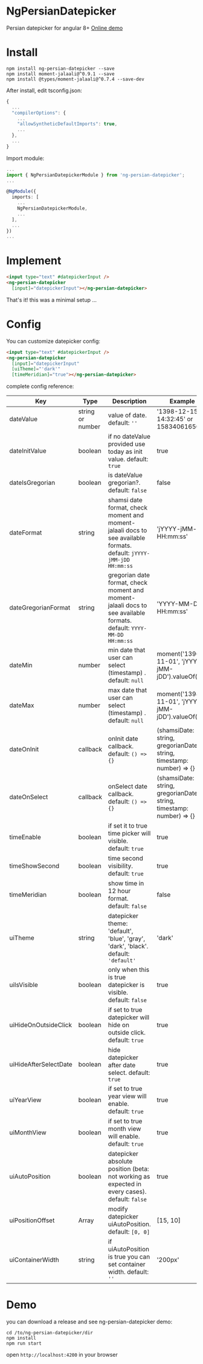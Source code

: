 # NgPersianDatepicker

Persian datepicker for angular 8+
[Online demo](https://saeed-pooyanfar.github.io/ng-persian-datepicker/)

# Install

```
npm install ng-persian-datepicker --save
npm install moment-jalaali@^0.9.1 --save
npm install @types/moment-jalaali@^0.7.4 --save-dev
```

After install, edit tsconfig.json:

```javascript
{
  ...
  "compilerOptions": {
    ...
    "allowSyntheticDefaultImports": true,
    ...
  },
  ...
}
```

Import module:

```typescript
...
import { NgPersianDatepickerModule } from 'ng-persian-datepicker';
...

@NgModule({
  imports: [
    ...
    NgPersianDatepickerModule,
    ...
  ],
  ...
})
...
```

# Implement

```html
<input type="text" #datepickerInput />
<ng-persian-datepicker
  [input]="datepickerInput"></ng-persian-datepicker>
```

That's it! this was a minimal setup ...

# Config

You can customize datepicker config:

```html
<input type="text" #datepickerInput />
<ng-persian-datepicker
  [input]="datepickerInput"
  [uiTheme]="'dark'"
  [timeMeridian]="true"></ng-persian-datepicker>
```

complete config reference:

| Key                    | Type             | Description                                                                                                        | Example                                                                |
| ---------------------- | ---------------- | ------------------------------------------------------------------------------------------------------------------ | ---------------------------------------------------------------------- |
| dateValue              | string or number | value of date. default: `''`                                                                                       | '1398-12-15 14:32:45' or 1583406165000                                 |
| dateInitValue          | boolean          | if no dateValue provided use today as init value. default: `true`                                                  | true                                                                   |
| dateIsGregorian        | boolean          | is dateValue gregorian?. default: `false`                                                                          | false                                                                  |
| dateFormat             | string           | shamsi date format, check moment and moment-jalaali docs to see available formats. default: `jYYYY-jMM-jDD HH:mm:ss` | 'jYYYY-jMM-jDD HH:mm:ss'                                               |
| dateGregorianFormat    | string           | gregorian date format, check moment and moment-jalaali docs to see available formats. default: `YYYY-MM-DD HH:mm:ss` | 'YYYY-MM-DD HH:mm:ss'                                                  |
| dateMin                | number           | min date that user can select (timestamp) . default: `null`                                                        | moment('1396-11-01', 'jYYYY-jMM-jDD').valueOf()                        |
| dateMax                | number           | max date that user can select (timestamp) . default: `null`                                                        | moment('1398-11-01', 'jYYYY-jMM-jDD').valueOf()                        |
| dateOnInit             | callback         | onInit date callback. default: `() => {}`                                                                          | (shamsiDate: string, gregorianDate: string, timestamp: number) => {}   |
| dateOnSelect           | callback         | onSelect date callback. default: `() => {}`                                                                        | (shamsiDate: string, gregorianDate: string, timestamp: number) => {}   |
| timeEnable             | boolean          | if set it to true time picker will visible. default: `true`                                                        | true                                                                   |
| timeShowSecond         | boolean          | time second visibility. default: `true`                                                                            | true                                                                   |
| timeMeridian           | boolean          | show time in 12 hour format. default: `false`                                                                      | false                                                                  |
| uiTheme                | string           | datepicker theme: 'default', 'blue', 'gray', 'dark', 'black'. default: `'default'`                                 | 'dark'                                                                 |
| uiIsVisible            | boolean          | only when this is true datepicker is visible. default: `false`                                                     | true                                                                   |
| uiHideOnOutsideClick   | boolean          | if set to true datepicker will hide on outside click. default: `true`                                              | true                                                                   |
| uiHideAfterSelectDate  | boolean          | hide datepicker after date select. default: `true`                                                                 | true                                                                   |
| uiYearView             | boolean          | if set to true year view will enable. default: `true`                                                              | true                                                                   |
| uiMonthView            | boolean          | if set to true month view will enable. default: `true`                                                             | true                                                                   |
| uiAutoPosition         | boolean          | datepicker absolute position (beta: not working as expected in every cases). default: `false`                      | true                                                                   |
| uiPositionOffset       | Array<number>    | modify datepicker uiAutoPosition. default: `[0, 0]`                                                                | [15, 10]                                                               |
| uiContainerWidth       | string           | if uiAutoPosition is true you can set container width. default: `''`                                               | '200px'                                                                |

# Demo

you can download a release and see ng-persian-datepicker demo:

```
cd /to/ng-persian-datepicker/dir
npm install
npm run start
```

open `http://localhost:4200` in your browser
